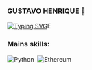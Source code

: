 ### GUSTAVO HENRIQUE 🙇
[![Typing SVG](https://readme-typing-svg.herokuapp.com/?color=1E90FF&size=35&center=true&vCenter=true&width=1000&lines=Olá,+Meu+nome+é+Gustavo+Henrique;Eu+tenho+22+anos;Sou+nativo+de+Recife;Cursando:Data+Scientist;Entusiasta+da+tecnologia+Blockchain;Seja+bem+vindo!+:%29)](https://git.io/typing-svg)E

### Mains skills:
![Python](https://img.shields.io/badge/Python-14354C?style=for-the-badge&logo=python&logoColor=white)&nbsp;
![Ethereum](https://img.shields.io/badge/Ethereum-3C3C3D?style=for-the-badge&logo=Ethereum&logoColor=white)&nbsp;


